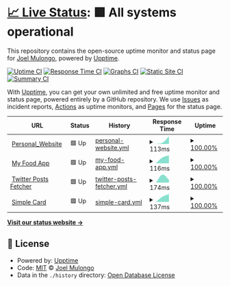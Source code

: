 # [📈 Live Status](https://joelwmulongo.github.io/monitoring-): <!--live status--> **🟩 All systems operational**

This repository contains the open-source uptime monitor and status page for [Joel Mulongo](https://joelwmulongo.github.io/monitoring-), powered by [Upptime](https://github.com/upptime/upptime).

[![Uptime CI](https://github.com/joelwmulongo/monitoring-/workflows/Uptime%20CI/badge.svg)](https://github.com/joelwmulongo/monitoring-/actions?query=workflow%3A%22Uptime+CI%22)
[![Response Time CI](https://github.com/joelwmulongo/monitoring-/workflows/Response%20Time%20CI/badge.svg)](https://github.com/joelwmulongo/monitoring-/actions?query=workflow%3A%22Response+Time+CI%22)
[![Graphs CI](https://github.com/joelwmulongo/monitoring-/workflows/Graphs%20CI/badge.svg)](https://github.com/joelwmulongo/monitoring-/actions?query=workflow%3A%22Graphs+CI%22)
[![Static Site CI](https://github.com/joelwmulongo/monitoring-/workflows/Static%20Site%20CI/badge.svg)](https://github.com/joelwmulongo/monitoring-/actions?query=workflow%3A%22Static+Site+CI%22)
[![Summary CI](https://github.com/joelwmulongo/monitoring-/workflows/Summary%20CI/badge.svg)](https://github.com/joelwmulongo/monitoring-/actions?query=workflow%3A%22Summary+CI%22)

With [Upptime](https://upptime.js.org), you can get your own unlimited and free uptime monitor and status page, powered entirely by a GitHub repository. We use [Issues](https://github.com/joelwmulongo/monitoring-/issues) as incident reports, [Actions](https://github.com/joelwmulongo/monitoring-/actions) as uptime monitors, and [Pages](https://joelwmulongo.github.io/monitoring-) for the status page.

<!--start: status pages-->
<!-- This summary is generated by Upptime (https://github.com/upptime/upptime) -->
<!-- Do not edit this manually, your changes will be overwritten -->
<!-- prettier-ignore -->
| URL | Status | History | Response Time | Uptime |
| --- | ------ | ------- | ------------- | ------ |
| <img alt="" src="https://icons.duckduckgo.com/ip3/joelmulongo.vercel.app.ico" height="13"> [Personal_Website](https://joelmulongo.vercel.app) | 🟩 Up | [personal-website.yml](https://github.com/JoelwMulongo/monitoring-/commits/HEAD/history/personal-website.yml) | <details><summary><img alt="Response time graph" src="./graphs/personal-website/response-time-week.png" height="20"> 113ms</summary><br><a href="https://joelwmulongo.github.io/monitoring-/history/personal-website"><img alt="Response time 113" src="https://img.shields.io/endpoint?url=https%3A%2F%2Fraw.githubusercontent.com%2FJoelwMulongo%2Fmonitoring-%2FHEAD%2Fapi%2Fpersonal-website%2Fresponse-time.json"></a><br><a href="https://joelwmulongo.github.io/monitoring-/history/personal-website"><img alt="24-hour response time 113" src="https://img.shields.io/endpoint?url=https%3A%2F%2Fraw.githubusercontent.com%2FJoelwMulongo%2Fmonitoring-%2FHEAD%2Fapi%2Fpersonal-website%2Fresponse-time-day.json"></a><br><a href="https://joelwmulongo.github.io/monitoring-/history/personal-website"><img alt="7-day response time 113" src="https://img.shields.io/endpoint?url=https%3A%2F%2Fraw.githubusercontent.com%2FJoelwMulongo%2Fmonitoring-%2FHEAD%2Fapi%2Fpersonal-website%2Fresponse-time-week.json"></a><br><a href="https://joelwmulongo.github.io/monitoring-/history/personal-website"><img alt="30-day response time 113" src="https://img.shields.io/endpoint?url=https%3A%2F%2Fraw.githubusercontent.com%2FJoelwMulongo%2Fmonitoring-%2FHEAD%2Fapi%2Fpersonal-website%2Fresponse-time-month.json"></a><br><a href="https://joelwmulongo.github.io/monitoring-/history/personal-website"><img alt="1-year response time 113" src="https://img.shields.io/endpoint?url=https%3A%2F%2Fraw.githubusercontent.com%2FJoelwMulongo%2Fmonitoring-%2FHEAD%2Fapi%2Fpersonal-website%2Fresponse-time-year.json"></a></details> | <details><summary><a href="https://joelwmulongo.github.io/monitoring-/history/personal-website">100.00%</a></summary><a href="https://joelwmulongo.github.io/monitoring-/history/personal-website"><img alt="All-time uptime 100.00%" src="https://img.shields.io/endpoint?url=https%3A%2F%2Fraw.githubusercontent.com%2FJoelwMulongo%2Fmonitoring-%2FHEAD%2Fapi%2Fpersonal-website%2Fuptime.json"></a><br><a href="https://joelwmulongo.github.io/monitoring-/history/personal-website"><img alt="24-hour uptime 100.00%" src="https://img.shields.io/endpoint?url=https%3A%2F%2Fraw.githubusercontent.com%2FJoelwMulongo%2Fmonitoring-%2FHEAD%2Fapi%2Fpersonal-website%2Fuptime-day.json"></a><br><a href="https://joelwmulongo.github.io/monitoring-/history/personal-website"><img alt="7-day uptime 100.00%" src="https://img.shields.io/endpoint?url=https%3A%2F%2Fraw.githubusercontent.com%2FJoelwMulongo%2Fmonitoring-%2FHEAD%2Fapi%2Fpersonal-website%2Fuptime-week.json"></a><br><a href="https://joelwmulongo.github.io/monitoring-/history/personal-website"><img alt="30-day uptime 100.00%" src="https://img.shields.io/endpoint?url=https%3A%2F%2Fraw.githubusercontent.com%2FJoelwMulongo%2Fmonitoring-%2FHEAD%2Fapi%2Fpersonal-website%2Fuptime-month.json"></a><br><a href="https://joelwmulongo.github.io/monitoring-/history/personal-website"><img alt="1-year uptime 100.00%" src="https://img.shields.io/endpoint?url=https%3A%2F%2Fraw.githubusercontent.com%2FJoelwMulongo%2Fmonitoring-%2FHEAD%2Fapi%2Fpersonal-website%2Fuptime-year.json"></a></details>
| <img alt="" src="https://icons.duckduckgo.com/ip3/joelfood-ordering.vercel.app.ico" height="13"> [My Food App](https://joelfood-ordering.vercel.app) | 🟩 Up | [my-food-app.yml](https://github.com/JoelwMulongo/monitoring-/commits/HEAD/history/my-food-app.yml) | <details><summary><img alt="Response time graph" src="./graphs/my-food-app/response-time-week.png" height="20"> 116ms</summary><br><a href="https://joelwmulongo.github.io/monitoring-/history/my-food-app"><img alt="Response time 116" src="https://img.shields.io/endpoint?url=https%3A%2F%2Fraw.githubusercontent.com%2FJoelwMulongo%2Fmonitoring-%2FHEAD%2Fapi%2Fmy-food-app%2Fresponse-time.json"></a><br><a href="https://joelwmulongo.github.io/monitoring-/history/my-food-app"><img alt="24-hour response time 116" src="https://img.shields.io/endpoint?url=https%3A%2F%2Fraw.githubusercontent.com%2FJoelwMulongo%2Fmonitoring-%2FHEAD%2Fapi%2Fmy-food-app%2Fresponse-time-day.json"></a><br><a href="https://joelwmulongo.github.io/monitoring-/history/my-food-app"><img alt="7-day response time 116" src="https://img.shields.io/endpoint?url=https%3A%2F%2Fraw.githubusercontent.com%2FJoelwMulongo%2Fmonitoring-%2FHEAD%2Fapi%2Fmy-food-app%2Fresponse-time-week.json"></a><br><a href="https://joelwmulongo.github.io/monitoring-/history/my-food-app"><img alt="30-day response time 116" src="https://img.shields.io/endpoint?url=https%3A%2F%2Fraw.githubusercontent.com%2FJoelwMulongo%2Fmonitoring-%2FHEAD%2Fapi%2Fmy-food-app%2Fresponse-time-month.json"></a><br><a href="https://joelwmulongo.github.io/monitoring-/history/my-food-app"><img alt="1-year response time 116" src="https://img.shields.io/endpoint?url=https%3A%2F%2Fraw.githubusercontent.com%2FJoelwMulongo%2Fmonitoring-%2FHEAD%2Fapi%2Fmy-food-app%2Fresponse-time-year.json"></a></details> | <details><summary><a href="https://joelwmulongo.github.io/monitoring-/history/my-food-app">100.00%</a></summary><a href="https://joelwmulongo.github.io/monitoring-/history/my-food-app"><img alt="All-time uptime 100.00%" src="https://img.shields.io/endpoint?url=https%3A%2F%2Fraw.githubusercontent.com%2FJoelwMulongo%2Fmonitoring-%2FHEAD%2Fapi%2Fmy-food-app%2Fuptime.json"></a><br><a href="https://joelwmulongo.github.io/monitoring-/history/my-food-app"><img alt="24-hour uptime 100.00%" src="https://img.shields.io/endpoint?url=https%3A%2F%2Fraw.githubusercontent.com%2FJoelwMulongo%2Fmonitoring-%2FHEAD%2Fapi%2Fmy-food-app%2Fuptime-day.json"></a><br><a href="https://joelwmulongo.github.io/monitoring-/history/my-food-app"><img alt="7-day uptime 100.00%" src="https://img.shields.io/endpoint?url=https%3A%2F%2Fraw.githubusercontent.com%2FJoelwMulongo%2Fmonitoring-%2FHEAD%2Fapi%2Fmy-food-app%2Fuptime-week.json"></a><br><a href="https://joelwmulongo.github.io/monitoring-/history/my-food-app"><img alt="30-day uptime 100.00%" src="https://img.shields.io/endpoint?url=https%3A%2F%2Fraw.githubusercontent.com%2FJoelwMulongo%2Fmonitoring-%2FHEAD%2Fapi%2Fmy-food-app%2Fuptime-month.json"></a><br><a href="https://joelwmulongo.github.io/monitoring-/history/my-food-app"><img alt="1-year uptime 100.00%" src="https://img.shields.io/endpoint?url=https%3A%2F%2Fraw.githubusercontent.com%2FJoelwMulongo%2Fmonitoring-%2FHEAD%2Fapi%2Fmy-food-app%2Fuptime-year.json"></a></details>
| <img alt="" src="https://icons.duckduckgo.com/ip3/twitterpost.vercel.app.ico" height="13"> [Twitter Posts Fetcher](https://twitterpost.vercel.app) | 🟩 Up | [twitter-posts-fetcher.yml](https://github.com/JoelwMulongo/monitoring-/commits/HEAD/history/twitter-posts-fetcher.yml) | <details><summary><img alt="Response time graph" src="./graphs/twitter-posts-fetcher/response-time-week.png" height="20"> 174ms</summary><br><a href="https://joelwmulongo.github.io/monitoring-/history/twitter-posts-fetcher"><img alt="Response time 174" src="https://img.shields.io/endpoint?url=https%3A%2F%2Fraw.githubusercontent.com%2FJoelwMulongo%2Fmonitoring-%2FHEAD%2Fapi%2Ftwitter-posts-fetcher%2Fresponse-time.json"></a><br><a href="https://joelwmulongo.github.io/monitoring-/history/twitter-posts-fetcher"><img alt="24-hour response time 174" src="https://img.shields.io/endpoint?url=https%3A%2F%2Fraw.githubusercontent.com%2FJoelwMulongo%2Fmonitoring-%2FHEAD%2Fapi%2Ftwitter-posts-fetcher%2Fresponse-time-day.json"></a><br><a href="https://joelwmulongo.github.io/monitoring-/history/twitter-posts-fetcher"><img alt="7-day response time 174" src="https://img.shields.io/endpoint?url=https%3A%2F%2Fraw.githubusercontent.com%2FJoelwMulongo%2Fmonitoring-%2FHEAD%2Fapi%2Ftwitter-posts-fetcher%2Fresponse-time-week.json"></a><br><a href="https://joelwmulongo.github.io/monitoring-/history/twitter-posts-fetcher"><img alt="30-day response time 174" src="https://img.shields.io/endpoint?url=https%3A%2F%2Fraw.githubusercontent.com%2FJoelwMulongo%2Fmonitoring-%2FHEAD%2Fapi%2Ftwitter-posts-fetcher%2Fresponse-time-month.json"></a><br><a href="https://joelwmulongo.github.io/monitoring-/history/twitter-posts-fetcher"><img alt="1-year response time 174" src="https://img.shields.io/endpoint?url=https%3A%2F%2Fraw.githubusercontent.com%2FJoelwMulongo%2Fmonitoring-%2FHEAD%2Fapi%2Ftwitter-posts-fetcher%2Fresponse-time-year.json"></a></details> | <details><summary><a href="https://joelwmulongo.github.io/monitoring-/history/twitter-posts-fetcher">100.00%</a></summary><a href="https://joelwmulongo.github.io/monitoring-/history/twitter-posts-fetcher"><img alt="All-time uptime 100.00%" src="https://img.shields.io/endpoint?url=https%3A%2F%2Fraw.githubusercontent.com%2FJoelwMulongo%2Fmonitoring-%2FHEAD%2Fapi%2Ftwitter-posts-fetcher%2Fuptime.json"></a><br><a href="https://joelwmulongo.github.io/monitoring-/history/twitter-posts-fetcher"><img alt="24-hour uptime 100.00%" src="https://img.shields.io/endpoint?url=https%3A%2F%2Fraw.githubusercontent.com%2FJoelwMulongo%2Fmonitoring-%2FHEAD%2Fapi%2Ftwitter-posts-fetcher%2Fuptime-day.json"></a><br><a href="https://joelwmulongo.github.io/monitoring-/history/twitter-posts-fetcher"><img alt="7-day uptime 100.00%" src="https://img.shields.io/endpoint?url=https%3A%2F%2Fraw.githubusercontent.com%2FJoelwMulongo%2Fmonitoring-%2FHEAD%2Fapi%2Ftwitter-posts-fetcher%2Fuptime-week.json"></a><br><a href="https://joelwmulongo.github.io/monitoring-/history/twitter-posts-fetcher"><img alt="30-day uptime 100.00%" src="https://img.shields.io/endpoint?url=https%3A%2F%2Fraw.githubusercontent.com%2FJoelwMulongo%2Fmonitoring-%2FHEAD%2Fapi%2Ftwitter-posts-fetcher%2Fuptime-month.json"></a><br><a href="https://joelwmulongo.github.io/monitoring-/history/twitter-posts-fetcher"><img alt="1-year uptime 100.00%" src="https://img.shields.io/endpoint?url=https%3A%2F%2Fraw.githubusercontent.com%2FJoelwMulongo%2Fmonitoring-%2FHEAD%2Fapi%2Ftwitter-posts-fetcher%2Fuptime-year.json"></a></details>
| <img alt="" src="https://icons.duckduckgo.com/ip3/joelcard.netlify.app.ico" height="13"> [Simple Card](https://joelcard.netlify.app) | 🟩 Up | [simple-card.yml](https://github.com/JoelwMulongo/monitoring-/commits/HEAD/history/simple-card.yml) | <details><summary><img alt="Response time graph" src="./graphs/simple-card/response-time-week.png" height="20"> 137ms</summary><br><a href="https://joelwmulongo.github.io/monitoring-/history/simple-card"><img alt="Response time 137" src="https://img.shields.io/endpoint?url=https%3A%2F%2Fraw.githubusercontent.com%2FJoelwMulongo%2Fmonitoring-%2FHEAD%2Fapi%2Fsimple-card%2Fresponse-time.json"></a><br><a href="https://joelwmulongo.github.io/monitoring-/history/simple-card"><img alt="24-hour response time 137" src="https://img.shields.io/endpoint?url=https%3A%2F%2Fraw.githubusercontent.com%2FJoelwMulongo%2Fmonitoring-%2FHEAD%2Fapi%2Fsimple-card%2Fresponse-time-day.json"></a><br><a href="https://joelwmulongo.github.io/monitoring-/history/simple-card"><img alt="7-day response time 137" src="https://img.shields.io/endpoint?url=https%3A%2F%2Fraw.githubusercontent.com%2FJoelwMulongo%2Fmonitoring-%2FHEAD%2Fapi%2Fsimple-card%2Fresponse-time-week.json"></a><br><a href="https://joelwmulongo.github.io/monitoring-/history/simple-card"><img alt="30-day response time 137" src="https://img.shields.io/endpoint?url=https%3A%2F%2Fraw.githubusercontent.com%2FJoelwMulongo%2Fmonitoring-%2FHEAD%2Fapi%2Fsimple-card%2Fresponse-time-month.json"></a><br><a href="https://joelwmulongo.github.io/monitoring-/history/simple-card"><img alt="1-year response time 137" src="https://img.shields.io/endpoint?url=https%3A%2F%2Fraw.githubusercontent.com%2FJoelwMulongo%2Fmonitoring-%2FHEAD%2Fapi%2Fsimple-card%2Fresponse-time-year.json"></a></details> | <details><summary><a href="https://joelwmulongo.github.io/monitoring-/history/simple-card">100.00%</a></summary><a href="https://joelwmulongo.github.io/monitoring-/history/simple-card"><img alt="All-time uptime 100.00%" src="https://img.shields.io/endpoint?url=https%3A%2F%2Fraw.githubusercontent.com%2FJoelwMulongo%2Fmonitoring-%2FHEAD%2Fapi%2Fsimple-card%2Fuptime.json"></a><br><a href="https://joelwmulongo.github.io/monitoring-/history/simple-card"><img alt="24-hour uptime 100.00%" src="https://img.shields.io/endpoint?url=https%3A%2F%2Fraw.githubusercontent.com%2FJoelwMulongo%2Fmonitoring-%2FHEAD%2Fapi%2Fsimple-card%2Fuptime-day.json"></a><br><a href="https://joelwmulongo.github.io/monitoring-/history/simple-card"><img alt="7-day uptime 100.00%" src="https://img.shields.io/endpoint?url=https%3A%2F%2Fraw.githubusercontent.com%2FJoelwMulongo%2Fmonitoring-%2FHEAD%2Fapi%2Fsimple-card%2Fuptime-week.json"></a><br><a href="https://joelwmulongo.github.io/monitoring-/history/simple-card"><img alt="30-day uptime 100.00%" src="https://img.shields.io/endpoint?url=https%3A%2F%2Fraw.githubusercontent.com%2FJoelwMulongo%2Fmonitoring-%2FHEAD%2Fapi%2Fsimple-card%2Fuptime-month.json"></a><br><a href="https://joelwmulongo.github.io/monitoring-/history/simple-card"><img alt="1-year uptime 100.00%" src="https://img.shields.io/endpoint?url=https%3A%2F%2Fraw.githubusercontent.com%2FJoelwMulongo%2Fmonitoring-%2FHEAD%2Fapi%2Fsimple-card%2Fuptime-year.json"></a></details>

<!--end: status pages-->

[**Visit our status website →**](https://joelwmulongo.github.io/monitoring-)

## 📄 License

- Powered by: [Upptime](https://github.com/upptime/upptime)
- Code: [MIT](./LICENSE) © [Joel Mulongo](https://joelwmulongo.github.io/monitoring-)
- Data in the `./history` directory: [Open Database License](https://opendatacommons.org/licenses/odbl/1-0/)
